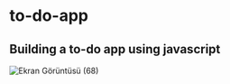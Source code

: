 # to-do-app
## Building a to-do app using javascript
![Ekran Görüntüsü (68)](https://user-images.githubusercontent.com/54955167/123452178-d6ed4380-d5e6-11eb-994e-ede495536c0e.png)

